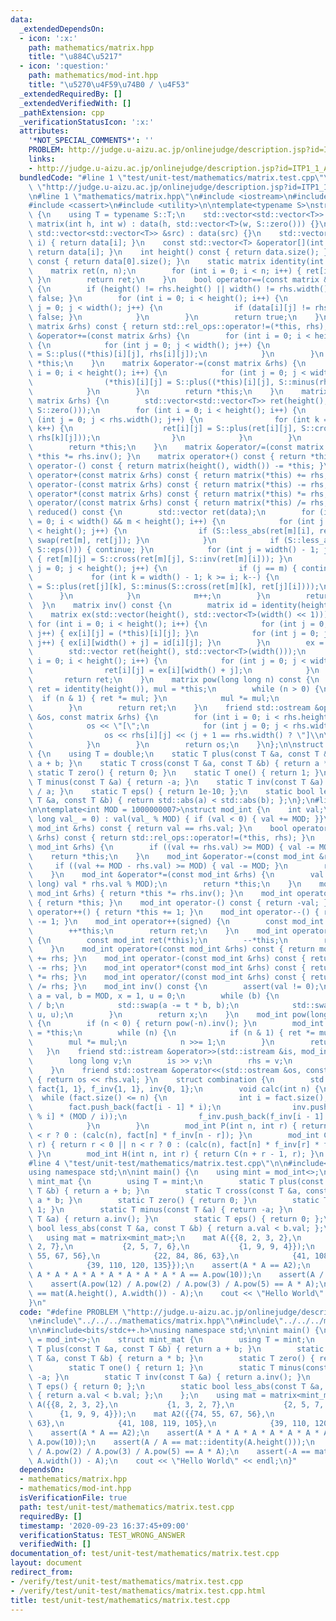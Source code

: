 ```yaml
---
data:
  _extendedDependsOn:
  - icon: ':x:'
    path: mathematics/matrix.hpp
    title: "\u884C\u5217"
  - icon: ':question:'
    path: mathematics/mod-int.hpp
    title: "\u5270\u4F59\u74B0 / \u4F53"
  _extendedRequiredBy: []
  _extendedVerifiedWith: []
  _pathExtension: cpp
  _verificationStatusIcon: ':x:'
  attributes:
    '*NOT_SPECIAL_COMMENTS*': ''
    PROBLEM: http://judge.u-aizu.ac.jp/onlinejudge/description.jsp?id=ITP1_1_A&lang=ja
    links:
    - http://judge.u-aizu.ac.jp/onlinejudge/description.jsp?id=ITP1_1_A&lang=ja
  bundledCode: "#line 1 \"test/unit-test/mathematics/matrix.test.cpp\"\n#define PROBLEM\
    \ \"http://judge.u-aizu.ac.jp/onlinejudge/description.jsp?id=ITP1_1_A&lang=ja\"\
    \n#line 1 \"mathematics/matrix.hpp\"\n#include <iostream>\n#include <vector>\n\
    #include <cassert>\n#include <utility>\n\ntemplate<typename S>\nstruct matrix\
    \ {\n    using T = typename S::T;\n    std::vector<std::vector<T>> data;\n   \
    \ matrix(int h, int w) : data(h, std::vector<T>(w, S::zero())) {}\n    matrix(const\
    \ std::vector<std::vector<T>> &src) : data(src) {}\n    std::vector<T> &operator[](int\
    \ i) { return data[i]; }\n    const std::vector<T> &operator[](int i) const {\
    \ return data[i]; }\n    int height() const { return data.size(); }\n    int width()\
    \ const { return data[0].size(); }\n    static matrix identity(int n) {\n    \
    \    matrix ret(n, n);\n        for (int i = 0; i < n; i++) { ret[i][i] = S::one();\
    \ }\n        return ret;\n    }\n    bool operator==(const matrix &rhs) const\
    \ {\n        if (height() != rhs.height() || width() != rhs.width()) { return\
    \ false; }\n        for (int i = 0; i < height(); i++) {\n            for (int\
    \ j = 0; j < width(); j++) {\n                if (data[i][j] != rhs[i][j]) { return\
    \ false; }\n            }\n        }\n        return true;\n    }\n    bool operator!=(const\
    \ matrix &rhs) const { return std::rel_ops::operator!=(*this, rhs); }\n    matrix\
    \ &operator+=(const matrix &rhs) {\n        for (int i = 0; i < height(); i++)\
    \ {\n            for (int j = 0; j < width(); j++) {\n                (*this)[i][j]\
    \ = S::plus((*this)[i][j], rhs[i][j]);\n            }\n        }\n        return\
    \ *this;\n    }\n    matrix &operator-=(const matrix &rhs) {\n        for (int\
    \ i = 0; i < height(); i++) {\n            for (int j = 0; j < width(); j++) {\n\
    \                (*this)[i][j] = S::plus((*this)[i][j], S::minus(rhs[i][j]));\n\
    \            }\n        }\n        return *this;\n    }\n    matrix &operator*=(const\
    \ matrix &rhs) {\n        std::vector<std::vector<T>> ret(height(), std::vector<T>(rhs.width(),\
    \ S::zero()));\n        for (int i = 0; i < height(); i++) {\n            for\
    \ (int j = 0; j < rhs.width(); j++) {\n                for (int k = 0; k < width();\
    \ k++) {\n                    ret[i][j] = S::plus(ret[i][j], S::cross((*this)[i][k],\
    \ rhs[k][j]));\n                }\n            }\n        }\n        data = ret;\n\
    \        return *this;\n    }\n    matrix &operator/=(const matrix &rhs) { return\
    \ *this *= rhs.inv(); }\n    matrix operator+() const { return *this; }\n    matrix\
    \ operator-() const { return matrix(height(), width()) -= *this; }\n    matrix\
    \ operator+(const matrix &rhs) const { return matrix(*this) += rhs; }\n    matrix\
    \ operator-(const matrix &rhs) const { return matrix(*this) -= rhs; }\n    matrix\
    \ operator*(const matrix &rhs) const { return matrix(*this) *= rhs; }\n    matrix\
    \ operator/(const matrix &rhs) const { return matrix(*this) /= rhs; }\n    matrix\
    \ reduced() const {\n        std::vector ret(data);\n        for (int i = 0, m\
    \ = 0; i < width() && m < height(); i++) {\n            for (int j = m + 1; j\
    \ < height(); j++) {\n                if (S::less_abs(ret[m][i], ret[j][i])) {\
    \ swap(ret[m], ret[j]); }\n            }\n            if (S::less_abs(ret[m][i],\
    \ S::eps())) { continue; }\n            for (int j = width() - 1; j >= i; j--)\
    \ { ret[m][j] = S::cross(ret[m][j], S::inv(ret[m][i])); }\n            for (int\
    \ j = 0; j < height(); j++) {\n                if (j == m) { continue; }\n   \
    \             for (int k = width() - 1; k >= i; k--) {\n                    ret[j][k]\
    \ = S::plus(ret[j][k], S::minus(S::cross(ret[m][k], ret[j][i])));\n          \
    \      }\n            }\n            m++;\n        }\n        return ret;\n  \
    \  }\n    matrix inv() const {\n        matrix id = identity(height());\n    \
    \    matrix ex(std::vector(height(), std::vector<T>(width() << 1)));\n       \
    \ for (int i = 0; i < height(); i++) {\n            for (int j = 0; j < width();\
    \ j++) { ex[i][j] = (*this)[i][j]; }\n            for (int j = 0; j < width();\
    \ j++) { ex[i][width() + j] = id[i][j]; }\n        }\n        ex = ex.reduced();\n\
    \        std::vector ret(height(), std::vector<T>(width()));\n        for (int\
    \ i = 0; i < height(); i++) {\n            for (int j = 0; j < width(); j++) {\n\
    \                ret[i][j] = ex[i][width() + j];\n            }\n        }\n \
    \       return ret;\n    }\n    matrix pow(long long n) const {\n        matrix\
    \ ret = identity(height()), mul = *this;\n        while (n > 0) {\n          \
    \  if (n & 1) { ret *= mul; }\n            mul *= mul;\n            n >>= 1;\n\
    \        }\n        return ret;\n    }\n    friend std::ostream &operator<<(std::ostream\
    \ &os, const matrix &rhs) {\n        for (int i = 0; i < rhs.height(); i++) {\n\
    \            os << \"[\";\n            for (int j = 0; j < rhs.width(); j++) {\n\
    \                os << rhs[i][j] << (j + 1 == rhs.width() ? \"]\\n\" : \",\");\n\
    \            }\n        }\n        return os;\n    }\n};\n\nstruct double_mat\
    \ {\n    using T = double;\n    static T plus(const T &a, const T &b) { return\
    \ a + b; }\n    static T cross(const T &a, const T &b) { return a * b; }\n   \
    \ static T zero() { return 0; }\n    static T one() { return 1; }\n    static\
    \ T minus(const T &a) { return -a; }\n    static T inv(const T &a) { return 1\
    \ / a; }\n    static T eps() { return 1e-10; };\n    static bool less_abs(const\
    \ T &a, const T &b) { return std::abs(a) < std::abs(b); };\n};\n#line 5 \"mathematics/mod-int.hpp\"\
    \n\ntemplate<int MOD = 1000000007>\nstruct mod_int {\n    int val;\n    mod_int(long\
    \ long val_ = 0) : val(val_ % MOD) { if (val < 0) { val += MOD; }}\n    bool operator==(const\
    \ mod_int &rhs) const { return val == rhs.val; }\n    bool operator!=(const mod_int\
    \ &rhs) const { return std::rel_ops::operator!=(*this, rhs); }\n    mod_int &operator+=(const\
    \ mod_int &rhs) {\n        if ((val += rhs.val) >= MOD) { val -= MOD; }\n    \
    \    return *this;\n    }\n    mod_int &operator-=(const mod_int &rhs) {\n   \
    \     if ((val += MOD - rhs.val) >= MOD) { val -= MOD; }\n        return *this;\n\
    \    }\n    mod_int &operator*=(const mod_int &rhs) {\n        val = (int) ((long\
    \ long) val * rhs.val % MOD);\n        return *this;\n    }\n    mod_int &operator/=(const\
    \ mod_int &rhs) { return *this *= rhs.inv(); }\n    mod_int operator+() const\
    \ { return *this; }\n    mod_int operator-() const { return -val; }\n    mod_int\
    \ operator++() { return *this += 1; }\n    mod_int operator--() { return *this\
    \ -= 1; }\n    mod_int operator++(signed) {\n        const mod_int ret(*this);\n\
    \        ++*this;\n        return ret;\n    }\n    mod_int operator--(signed)\
    \ {\n        const mod_int ret(*this);\n        --*this;\n        return ret;\n\
    \    }\n    mod_int operator+(const mod_int &rhs) const { return mod_int(*this)\
    \ += rhs; }\n    mod_int operator-(const mod_int &rhs) const { return mod_int(*this)\
    \ -= rhs; }\n    mod_int operator*(const mod_int &rhs) const { return mod_int(*this)\
    \ *= rhs; }\n    mod_int operator/(const mod_int &rhs) const { return mod_int(*this)\
    \ /= rhs; }\n    mod_int inv() const {\n        assert(val != 0);\n        int\
    \ a = val, b = MOD, x = 1, u = 0;\n        while (b) {\n            int t = a\
    \ / b;\n            std::swap(a -= t * b, b);\n            std::swap(x -= t *\
    \ u, u);\n        }\n        return x;\n    }\n    mod_int pow(long long n) const\
    \ {\n        if (n < 0) { return pow(-n).inv(); }\n        mod_int ret = 1, mul\
    \ = *this;\n        while (n) {\n            if (n & 1) { ret *= mul; }\n    \
    \        mul *= mul;\n            n >>= 1;\n        }\n        return ret;\n \
    \   }\n    friend std::istream &operator>>(std::istream &is, mod_int &rhs) {\n\
    \        long long v;\n        is >> v;\n        rhs = v;\n        return is;\n\
    \    }\n    friend std::ostream &operator<<(std::ostream &os, const mod_int &rhs)\
    \ { return os << rhs.val; }\n    struct combination {\n        std::vector<mod_int>\
    \ fact{1, 1}, f_inv{1, 1}, inv{0, 1};\n        void calc(int n) {\n          \
    \  while (fact.size() <= n) {\n                int i = fact.size();\n        \
    \        fact.push_back(fact[i - 1] * i);\n                inv.push_back(-inv[MOD\
    \ % i] * (MOD / i));\n                f_inv.push_back(f_inv[i - 1] * inv[i]);\n\
    \            }\n        }\n        mod_int P(int n, int r) { return r < 0 || n\
    \ < r ? 0 : (calc(n), fact[n] * f_inv[n - r]); }\n        mod_int C(int n, int\
    \ r) { return r < 0 || n < r ? 0 : (calc(n), fact[n] * f_inv[r] * f_inv[n - r]);\
    \ }\n        mod_int H(int n, int r) { return C(n + r - 1, r); }\n    };\n};\n\
    #line 4 \"test/unit-test/mathematics/matrix.test.cpp\"\n\n#include<bits/stdc++.h>\n\
    using namespace std;\n\nint main() {\n    using mint = mod_int<>;\n    struct\
    \ mint_mat {\n        using T = mint;\n        static T plus(const T &a, const\
    \ T &b) { return a + b; }\n        static T cross(const T &a, const T &b) { return\
    \ a * b; }\n        static T zero() { return 0; }\n        static T one() { return\
    \ 1; }\n        static T minus(const T &a) { return -a; }\n        static T inv(const\
    \ T &a) { return a.inv(); }\n        static T eps() { return 0; };\n        static\
    \ bool less_abs(const T &a, const T &b) { return a.val < b.val; };\n    };\n \
    \   using mat = matrix<mint_mat>;\n    mat A({{8, 2, 3, 2},\n           {1, 3,\
    \ 2, 7},\n           {2, 5, 7, 6},\n           {1, 9, 9, 4}});\n    mat A2({{74,\
    \ 55, 67, 56},\n            {22, 84, 86, 63},\n            {41, 108, 119, 105},\n\
    \            {39, 110, 120, 135}});\n    assert(A * A == A2);\n    assert(A *\
    \ A * A * A * A * A * A * A * A * A == A.pow(10));\n    assert(A / A == mat::identity(A.height()));\n\
    \    assert(A.pow(12) / A.pow(2) / A.pow(3) / A.pow(5) == A * A);\n    assert(-A\
    \ == mat(A.height(), A.width()) - A);\n    cout << \"Hello World\" << endl;\n\
    }\n"
  code: "#define PROBLEM \"http://judge.u-aizu.ac.jp/onlinejudge/description.jsp?id=ITP1_1_A&lang=ja\"\
    \n#include\"../../../mathematics/matrix.hpp\"\n#include\"../../../mathematics/mod-int.hpp\"\
    \n\n#include<bits/stdc++.h>\nusing namespace std;\n\nint main() {\n    using mint\
    \ = mod_int<>;\n    struct mint_mat {\n        using T = mint;\n        static\
    \ T plus(const T &a, const T &b) { return a + b; }\n        static T cross(const\
    \ T &a, const T &b) { return a * b; }\n        static T zero() { return 0; }\n\
    \        static T one() { return 1; }\n        static T minus(const T &a) { return\
    \ -a; }\n        static T inv(const T &a) { return a.inv(); }\n        static\
    \ T eps() { return 0; };\n        static bool less_abs(const T &a, const T &b)\
    \ { return a.val < b.val; };\n    };\n    using mat = matrix<mint_mat>;\n    mat\
    \ A({{8, 2, 3, 2},\n           {1, 3, 2, 7},\n           {2, 5, 7, 6},\n     \
    \      {1, 9, 9, 4}});\n    mat A2({{74, 55, 67, 56},\n            {22, 84, 86,\
    \ 63},\n            {41, 108, 119, 105},\n            {39, 110, 120, 135}});\n\
    \    assert(A * A == A2);\n    assert(A * A * A * A * A * A * A * A * A * A ==\
    \ A.pow(10));\n    assert(A / A == mat::identity(A.height()));\n    assert(A.pow(12)\
    \ / A.pow(2) / A.pow(3) / A.pow(5) == A * A);\n    assert(-A == mat(A.height(),\
    \ A.width()) - A);\n    cout << \"Hello World\" << endl;\n}"
  dependsOn:
  - mathematics/matrix.hpp
  - mathematics/mod-int.hpp
  isVerificationFile: true
  path: test/unit-test/mathematics/matrix.test.cpp
  requiredBy: []
  timestamp: '2020-09-23 16:37:45+09:00'
  verificationStatus: TEST_WRONG_ANSWER
  verifiedWith: []
documentation_of: test/unit-test/mathematics/matrix.test.cpp
layout: document
redirect_from:
- /verify/test/unit-test/mathematics/matrix.test.cpp
- /verify/test/unit-test/mathematics/matrix.test.cpp.html
title: test/unit-test/mathematics/matrix.test.cpp
---
```


